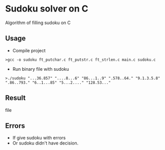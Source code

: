 # Sudoku solver on C
Algorithm of filling sudoku on C
## Usage
* Compile project
```
>gcc -o sudoku ft_putchar.c ft_putstr.c ft_strlen.c main.c sudoku.c
```

* Run binary file with sudoku
```
>./sudoku "...36.857" "....8...6" "86...1..9" ".578..64." "9.1.3.5.8" ".86..793." "6..1...85" "5...2...." "128.53..."
```
## Result
file
## Errors
* If give sudoku with errors
* Or sudoku didn't have decision.
